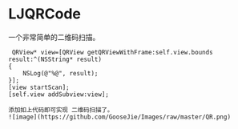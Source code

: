 # LJQRCode
一个非常简单的二维码扫描。

     QRView* view=[QRView getQRViewWithFrame:self.view.bounds result:^(NSString* result)
    {
        NSLog(@"%@", result);
    }];
    [view startScan];
    [self.view addSubview:view];
    
    添加如上代码即可实现 二维码扫描了。
    ![image](https://github.com/GooseJie/Images/raw/master/QR.png)
